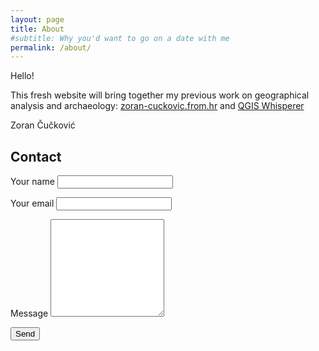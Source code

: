 ```yaml
---
layout: page
title: About
#subtitle: Why you'd want to go on a date with me
permalink: /about/
---
```

Hello!

This fresh website will bring together my previous work on geographical analysis and archaeology: [zoran-cuckovic.from.hr](http://zoran-cuckovic.from.hr) and [QGIS Whisperer](http://qgis.zoran-cuckovic.from.hr)

Zoran Čučković


## Contact

<form action="https://formspree.io/cuckovic.zoran@gmail.com"
      method="POST">
	 Your name
    <input type="text" name="name">
	<p>
	Your email
    <input type="email" name="_replyto">
	<p>
	Message
	<textarea rows="10" name="body"></textarea>
	<p>
    <input type="submit" value="Send">
</form> 






<script>
	window.commentoOrigin='https://commento.io';
window.commentoCdn='https://cdn.commento.io';
window.stripePublicKey='pk_live_TgKejzJqx0b6YFU4kBVOkZrQ';
!function(t,i){"use strict";var m="commento",a="commento-main-area",h="commento-login-box-container",x="commento-login-box",k="commento-login-box-header",b="commento-login-box-subtitle",y="commento-login-box-email-input",f="commento-login-box-password-input",w="commento-login-box-name-input",T="commento-login-box-website-input",H="commento-login-box-email-button",C="commento-login-box-login-link-container",S="commento-login-box-login-link",L="commento-login-box-hr",M="commento-login-box-oauth-pretext",B="commento-login-box-oauth-buttons-container",r="commento-mod-tools",l="commento-mod-tools-lock-button",s="commento-error",u="commento-logged-container",d="commento-comments-area",p="commento-textarea-super-container-",v="commento-textarea-container-",g="commento-textarea-",E="commento-comment-card-",N="commento-comment-body-",A="commento-comment-subtitle-",O="commento-comment-score-",R="commento-comment-options-",D="commento-comment-edit-",U="commento-comment-reply-",I="commento-comment-collapse-",q="commento-comment-upvote-",_="commento-comment-downvote-",P="commento-comment-approve-",j="commento-comment-remove-",J="commento-comment-sticky-",z="commento-comment-contents-",W="commento-footer",X=t.commentoOrigin,Y=t.commentoCdn,F=null,c=void 0,G=void 0,$=!1,K=[],Q=[],V=!1,Z={root:!1},oo=!1,eo=!1,no="none",to={},n={},io=[],co="signup",mo=!1;function ao(o){return i.getElementById(o)}function ro(o,e){o.appendChild(e)}function lo(o,e){o.classList.add("commento-"+e)}function so(o,e){o.classList.remove("commento-"+e)}function uo(o){return i.createElement(o)}function po(o){o.parentNode.removeChild(o)}function vo(o,e){var n=o.attributes[e];if(void 0!==n)return n.value}function go(o,e,n){o.setAttribute(e,n)}function fo(o,e,n){var t=new XMLHttpRequest;t.open("POST",o,!0),t.setRequestHeader("Content-type","application/x-www-form-urlencoded"),t.onload=function(){n(JSON.parse(t.response))},t.send(JSON.stringify(e))}function ho(o){"function"==typeof o&&o()}function xo(o,e){var n,t=new Date;t.setTime(t.getTime()+31536e6),n="; expires="+t.toUTCString(),i.cookie=o+"="+e+n+"; path=/"}function ko(){var o=function(o){var e=("; "+i.cookie).split("; "+o+"=");if(2==e.length)return e.pop().split(";").shift()}("commentoCommenterToken");return void 0===o?"anonymous":o}function bo(o,e){var n=uo("link"),t=i.getElementsByTagName("head")[0];n.type="text/css",go(n,"href",o),go(n,"rel","stylesheet"),go(n,"onload",e),ro(t,n)}function yo(e){var o={commenterToken:ko(),domain:location.host,path:location.pathname};fo(X+"/api/comment/list",o,function(o){o.success?(o.requireModeration,o.requireIdentification,V=o.isModerator,o.isFrozen,eo=o.attributes.isLocked,no=o.attributes.stickyCommentHex,to=o.features,K=o.comments,Q=o.commenters,io=o.configuredOauths,o.requireIdentification||io.push("anonymous"),bo(Y+"/css/commento.css","window.loadCssOverride()"),ho(e)):wo(o.message)})}function wo(o){var e=ao(s);e.innerText=o,go(e,"style","display: block;")}function To(o){var e,n=uo("div"),t=uo("div"),i=uo("textarea");if(n.id=p+o,t.id=v+o,i.id=g+o,lo(t,"textarea-container"),$||oo)go(i,"placeholder","Join the discussion!"),go(i,"onclick","showSubmitButton('"+o+"')");else{var c=uo("div"),m=uo("div"),a=uo("div"),r=uo("div"),l=uo("div");lo(c,"account-buttons-container"),lo(m,"account-buttons-question"),lo(a,"account-buttons"),lo(r,"button"),lo(r,"create-button"),lo(l,"button"),lo(l,"login-button"),go(r,"onclick","loginBoxShow()"),go(l,"onclick","loginBoxShow(); loginSwitch(true);"),go(i,"disabled",!0),r.innerText="Create an Account",l.innerText="Login",m.innerText="Want to add to the discussion?",ro(a,r),ro(a,l),ro(c,a),ro(t,m),ro(t,c)}return i.oninput=(e=i,function(){e.style.height="",e.style.height=Math.min(Math.max(e.scrollHeight,75),400)+"px"}),ro(t,i),ro(n,t),n}function Ho(o){var e=uo("div");return lo(e,"moderation-notice"),e.innerText=o,e}function Co(o){for(var e=["#35b2de","#62cd0a","#383838","#e4a90f","#f80707","#f0479c"],n=0,t=0;t<o.length;t++)n+=o.charCodeAt(t);return e[n%e.length]}function So(o){return 1!=o?o+" points":o+" point"}function Lo(C,S){var o=C[S];if(!o||!o.length)return null;o.sort(function(o,e){if(to["sticky-comments"]){if(o.commentHex==no)return-1/0;if(e.commentHex==no)return 1/0}return e.score-o.score});var L=uo("div");return o.forEach(function(o){var e,n,t,i,c,m=Q[o.commenterHex],a=uo("div"),r=uo("div"),l=uo("div"),s=uo("div"),u=uo("div"),d=uo("div"),p=uo("button"),v=uo("button"),g=uo("button"),f=uo("button"),h=uo("button"),x=uo("button"),k=uo("button"),b=uo("button"),y=Lo(C,o.commentHex),w=uo("div"),T=Co(m.name);n="undefined"!=m.link&&"https://undefined"!=m.link&&""!=m.link?uo("a"):uo("div"),a.id=E+o.commentHex,u.id=N+o.commentHex,l.id=A+o.commentHex,s.id=O+o.commentHex,d.id=R+o.commentHex,p.id=D+o.commentHex,v.id=U+o.commentHex,g.id=I+o.commentHex,f.id=q+o.commentHex,h.id=_+o.commentHex,x.id=P+o.commentHex,k.id=j+o.commentHex,b.id=J+o.commentHex,w.id=z+o.commentHex,g.title="Collapse",f.title="Upvote",h.title="Downvote",p.title="Edit",v.title="Reply",x.title="Approve",k.title="Remove",no==o.commentHex?b.title=V?"Unsticky":"This comment has been stickied":b.title="Sticky",a.style.borderLeft="2px solid "+T,n.innerText=m.name,u.innerHTML=o.html,l.innerHTML=(t=(new Date).getTime(),i=Date.parse(o.creationDate),(c=t-i)<5e3?"just now":c<6e4?Math.round(c/1e3)+" seconds ago":c<36e5?Math.round(c/6e4)+" minutes ago":c<864e5?Math.round(c/36e5)+" hours ago":c<2592e6?Math.round(c/864e5)+" days ago":c<94608e7?Math.round(c/2592e6)+" months ago":Math.round(c/94608e7)+" years ago"),s.innerText=So(o.score),"undefined"==m.photo?((e=uo("div")).style.background=T,e.style.boxShadow="0px 0px 0px 2px "+T,e.innerHTML=m.name[0].toUpperCase(),lo(e,"avatar")):(e=uo("img"),"google"==m.provider?go(e,"src",m.photo+"?sz=50"):go(e,"src",m.photo),lo(e,"avatar-img")),lo(a,"card"),V&&"unapproved"==o.state&&lo(a,"dark-card"),lo(r,"header"),lo(n,"name"),lo(l,"subtitle"),lo(s,"score"),lo(u,"body"),lo(d,"options"),lo(p,"option-button"),lo(p,"option-edit"),lo(v,"option-button"),lo(v,"option-reply"),lo(g,"option-button"),lo(g,"option-collapse"),lo(f,"option-button"),lo(f,"option-upvote"),lo(h,"option-button"),lo(h,"option-downvote"),lo(x,"option-button"),lo(x,"option-approve"),lo(k,"option-button"),lo(k,"option-remove"),lo(b,"option-button"),no==o.commentHex?lo(b,"option-unsticky"):lo(b,"option-sticky"),$&&(0<o.direction?lo(f,"upvoted"):o.direction<0&&lo(h,"downvoted")),go(p,"onclick","startEdit('"+o.commentHex+"')"),go(g,"onclick","commentCollapse('"+o.commentHex+"')"),go(x,"onclick","commentApprove('"+o.commentHex+"')"),go(k,"onclick","commentDelete('"+o.commentHex+"')"),$&&go(b,"onclick","commentSticky('"+o.commentHex+"')"),$?0<o.direction?(go(f,"onclick","vote('"+o.commentHex+"', 1, 0)"),go(h,"onclick","vote('"+o.commentHex+"', 1, -1)")):o.direction<0?(go(f,"onclick","vote('"+o.commentHex+"', -1, 1)"),go(h,"onclick","vote('"+o.commentHex+"', -1, 0)")):(go(f,"onclick","vote('"+o.commentHex+"', 0, 1)"),go(h,"onclick","vote('"+o.commentHex+"', 0, -1)")):(go(f,"onclick","loginBoxShow()"),go(h,"onclick","loginBoxShow()")),go(v,"onclick",$||oo?"replyShow('"+o.commentHex+"')":"loginBoxShow()"),"undefined"!=m.link&&"https://undefined"!=m.link&&""!=m.link&&go(n,"href",m.link),ro(d,g),ro(d,h),ro(d,f),eo||ro(d,v),V?("root"==S&&to["sticky-comments"]&&ro(d,b),ro(d,k),"unapproved"==o.state&&ro(d,x)):no==o.commentHex&&ro(d,b),go(d,"style","width: "+32*(d.childNodes.length+1)+"px;");for(var H=0;H<d.childNodes.length;H++)go(d.childNodes[H],"style","right: "+32*H+"px;");ro(l,s),ro(r,d),ro(r,e),ro(r,n),ro(r,l),ro(w,u),y&&(lo(y,"body"),ro(w,y)),ro(a,r),ro(a,w),ro(L,a),Z[o.commentHex]=!1}),L}function Mo(){var e,n={},o=ao(d);K.forEach(function(o){(e=o.parentHex)in n||(n[e]=[]),n[e].push(o)});var t=Lo(n,"root");t&&ro(o,t)}function Bo(o){ao(m).innerHTML="",Z={root:!1},n={},main(o)}function Eo(o,e){fo(X+"/api/commenter/login",{email:o,password:e},function(o){if(!o.success)return loginBoxClose(),void wo(o.message);xo("commentoCommenterToken",o.commenterToken),Bo()})}function No(e){var o={isLocked:eo,stickyCommentHex:no},n={commenterToken:ko(),domain:location.host,path:location.pathname,attributes:o};fo(X+"/api/page/update",n,function(o){o.success?ho(e):wo(o.message)})}function o(){for(var o,e=(o="script",i.getElementsByTagName(o)),n=0;n<e.length;n++)e[n].src.match(/\/js\/commento\.js$/)&&(c=vo(e[n],"data-css-override"),G=vo(e[n],"data-auto-init"),void 0===(m=vo(e[n],"data-id-root"))&&(m="commento"))}t.logout=function(){xo("commentoCommenterToken","anonymous"),Bo()},t.commentNew=function(i){var o=ao(g+i),e=o.value;if(""!=e){so(o,"red-border");var n={commenterToken:ko(),domain:location.host,path:location.pathname,parentHex:i,markdown:e};fo(X+"/api/comment/new",n,function(t){t.success?(ao(g+i).value="",yo(function(){if(ao(d).innerHTML="",Mo(),!t.approved)if("root"==i){var o=ao(p+i);e=o,n=Ho("Your comment is under moderation."),e.prepend(n)}else{ro(o=ao(N+i),Ho("Your comment is under moderation."))}var e,n})):wo(t.message)})}else lo(o,"red-border")},t.commentApprove=function(t){var o={commenterToken:ko(),commentHex:t};fo(X+"/api/comment/approve",o,function(o){if(o.success){var e=ao(E+t),n=(ao(R+t),ao(P+t));so(e,"dark-card"),po(n)}else wo(o.message)})},t.commentDelete=function(e){var o={commenterToken:ko(),commentHex:e};fo(X+"/api/comment/delete",o,function(o){o.success?po(ao(E+e)):wo(o.message)})},t.vote=function(o,e,n){var t=ao(q+o),i=ao(_+o),c=ao(O+o),m={commenterToken:ko(),commentHex:o,direction:n};0<n?(go(t,"onclick","vote('"+o+"', 1, 0)"),go(i,"onclick","vote('"+o+"', 1, -1)")):n<0?(go(t,"onclick","vote('"+o+"', -1, 1)"),go(i,"onclick","vote('"+o+"', -1, 0)")):(go(t,"onclick","vote('"+o+"', 0, 1)"),go(i,"onclick","vote('"+o+"', 0, -1)")),so(t,"upvoted"),so(i,"downvoted"),0<n?lo(t,"upvoted"):n<0&&lo(i,"downvoted"),c.innerText=So(parseInt(c.innerText.replace(/[^\d-.]/g,""))+n-e),fo(X+"/api/comment/vote",m,function(o){})},t.replyShow=function(o){if(!(o in n&&n[o])){ro(ao(N+o),To(o)),n[o]=!0;var e=ao(U+o);so(e,"option-reply"),lo(e,"option-cancel"),e.title="Cancel reply",go(e,"onclick","replyCollapse('"+o+"')")}},t.replyCollapse=function(o){var e=ao(U+o);ao(p+o).remove(),n[o]=!1,Z[o]=!1,lo(e,"option-reply"),so(e,"option-cancel"),e.title="Reply to this comment",go(e,"onclick","replyShow('"+o+"')")},t.commentCollapse=function(o){var e=ao(z+o),n=ao(I+o);lo(e,"hidden"),so(n,"option-collapse"),lo(n,"option-uncollapse"),n.title="Expand",go(n,"onclick","commentUncollapse('"+o+"')")},t.commentUncollapse=function(o){var e=ao(z+o),n=ao(I+o);so(e,"hidden"),so(n,"option-uncollapse"),lo(n,"option-collapse"),n.title="Collapse",go(n,"onclick","commentCollapse('"+o+"')")},t.showSubmitButton=function(o){if(!(o in Z&&Z[o])){Z[o]=!0;var e=ao(p+o),n=uo("button");n.id="commento-submit-button-"+o,n.innerText="Add Comment",lo(n,"button"),lo(n,"submit-button"),lo(e,"button-margin"),go(n,"onclick","commentNew('"+o+"')"),ro(e,n)}},t.commentoAuth=function(n){if("anonymous"==n)return xo("commentoCommenterToken","anonymous"),oo=!0,void Bo();var o,e,t,i=window.open("","_blank");o=X+"/api/commenter/token/new",e=function(o){if(o.success){xo("commentoCommenterToken",o.commenterToken),i.location=X+"/api/oauth/"+n+"/redirect?commenterToken="+o.commenterToken;var e=setInterval(function(){i.closed&&(Bo(),clearInterval(e))},250)}else wo(o.message)},(t=new XMLHttpRequest).open("GET",o,!0),t.onload=function(){e(JSON.parse(t.response))},t.send(null)},t.signupRender=function(){var o=ao(h),e=uo("div"),n=uo("div"),t=uo("div"),i=uo("div"),c=uo("div"),m=uo("input"),a=uo("button"),r=uo("div"),l=uo("a"),s=uo("hr"),u=uo("div"),d=uo("div"),p=uo("div"),v=uo("div");e.id=x,n.id=k,t.id=b,m.id=y,a.id=H,l.id=S,r.id=C,s.id=L,u.id=M,d.id=B,n.innerText="Create an account to join the discussion!",lo(o,"login-box-container"),lo(e,"login-box"),lo(n,"login-box-header"),lo(t,"login-box-subtitle"),lo(i,"email-container"),lo(c,"email"),lo(m,"input"),lo(a,"email-button"),lo(r,"login-link-container"),lo(l,"login-link"),lo(u,"login-box-subtitle"),lo(d,"oauth-buttons-container"),lo(p,"oauth-buttons"),lo(v,"login-box-close"),lo(F,"root-min-height"),a.innerText="Continue",l.innerText="Already have an account? Log in.",t.innerText="Sign up with your email to vote and comment.",u.innerText="Or proceed with social login.",go(o,"style","display: none; opacity: 0;"),go(m,"name","email"),go(m,"placeholder","Email address"),go(m,"type","text"),go(a,"onclick","passwordAsk()"),go(l,"onclick","loginSwitch()"),go(v,"onclick","loginBoxClose()");for(var g=0;g<io.length;g++){var f=uo("button");lo(f,"button"),lo(f,io[g]+"-button"),f.innerText=io[g],go(f,"onclick","commentoAuth('"+io[g]+"')"),ro(p,f)}ro(e,n),ro(e,t),ro(c,m),ro(c,a),ro(i,c),ro(e,i),ro(r,l),ro(e,r),0<io.length?(ro(e,s),ro(e,u),ro(d,p),ro(e,d),mo=!0):mo=!1,ro(e,v),co="signup",o.innerHTML="",ro(o,e)},t.loginSwitch=function(o){var e=ao(k),n=ao(b),t=ao(S),i=ao(L),c=ao(B),m=ao(M);e.innerText="Login to continue",t.innerText="Don't have an account? Sign up.",n.innerText="Enter your email address to start with.",go(t,"onclick","signupSwitch()"),co="login",ouathButtonsShown&&!0!==o&&0<io.length&&(po(i),po(m),po(c),mo=!1)},t.signupSwitch=function(){loginBoxClose(),loginBoxShow()},t.login=function(){var o=ao(y),e=ao(f);Eo(o.value,e.value)},t.signup=function(){var e=ao(y),o=ao(w),n=ao(T),t=ao(f),i={email:e.value,name:o.value,website:n.value,password:t.value};fo(X+"/api/commenter/new",i,function(o){if(!o.success)return loginBoxClose(),void wo(o.message);Eo(e.value,t.value)})},t.passwordAsk=function(){var o=ao(x),e=ao(b),n=(ao(y),ao(H)),t=ao(C),i=ao(L),c=ao(B),m=ao(M);if(po(n),po(t),mo&&0<io.length&&(po(i),po(m),po(c)),"signup"==co)var a=["name","website","password"],r=[w,T,f],l=["text","text","password"],s=["Real Name","Website (Optional)","Password"];else a=["password"],r=[f],l=["password"],s=["Password"];e.innerText="signup"==co?"Finish the rest of your profile to complete.":"Enter your password to log in.";for(var u=0;u<a.length;u++){var d=uo("div"),p=uo("div"),v=uo("input");if(v.id=r[u],lo(d,"email-container"),lo(p,"email"),lo(v,"input"),go(v,"name",a[u]),go(v,"type",l[u]),go(v,"placeholder",s[u]),ro(p,v),ro(d,p),"password"==a[u]){var g=uo("button");lo(g,"email-button"),g.innerText=co,go(g,"onclick","signup"==co?"signup()":"login()"),ro(p,g)}ro(o,d)}"signup"==co?ao(ID_LOGIN_BOX_PASSWORD_NAME).focus():ao(f).focus()},t.threadLockToggle=function(){var e=ao(l);eo=!eo,e.disabled=!0,No(function(o){e.disabled=!1,e.innerHTML=eo?"Unlock Thread":"Lock Thread"})},t.commentSticky=function(n){if("none"!=no){var o=ao(J+no);null===o?no="none":(so(o,"option-unsticky"),lo(o,"option-sticky"))}no=no==n?"none":n,No(function(o){var e=ao(J+n);no==n?(so(e,"option-sticky"),lo(e,"option-unsticky")):(so(e,"option-unsticky"),lo(e,"option-sticky"))})},t.loadCssOverride=function(){void 0===c?t.allShow():bo(c,"window.allShow()")},t.allShow=function(){var o=ao(a),e=ao(r),n=ao(u),t=ao(W);go(o,"style",""),V&&go(e,"style",""),n&&go(n,"style",""),go(t,"style",""),function(){for(var o=i.getElementsByClassName("commento-name"),e=0;e<o.length;e++)go(o[e],"style","max-width: "+(o[e].getBoundingClientRect().width+20)+"px;")}()},t.loginBoxClose=function(){var o=ao(a),e=ao(h);so(o,"blurred"),so(F,"root-min-height"),go(e,"style","display: none")},t.loginBoxShow=function(o){var e=ao(a),n=ao(h);t.signupRender(),lo(e,"blurred"),go(n,"style",""),window.location.hash=h,ao(y).focus()};var e=!(t.main=function(c){var o,e,n;lo(F=ao(m),"root"),(o=uo("div")).id=h,ro(F,o),(e=uo("div")).id=s,lo(e,"error-box"),go(e,"style","display: none;"),ro(F,e),(n=uo("div")).id=a,lo(n,"main-area"),go(n,"style","display: none"),ro(F,n),function(a){if("anonymous"==ko())return $=!1,ho(a);var o={commenterToken:ko()};fo(X+"/api/commenter/self",o,function(o){if(!o.success)return xo("commentoCommenterToken","anonymous"),void ho(a);var e,n=uo("div"),t=uo("div"),i=uo("a"),c=uo("div"),m=Co(o.commenter.name);n.id=u,lo(n,"logged-container"),lo(t,"logged-in-as"),lo(i,"name"),lo(c,"logout"),i.innerText=o.commenter.name,c.innerText="Logout",go(n,"style","display: none"),go(c,"onclick","logout()"),go(i,"href",o.commenter.link),"undefined"==o.commenter.photo?((e=uo("div")).style.background=m,e.style.boxShadow="0px 0px 0px 2px "+m,e.innerHTML=o.commenter.name[0].toUpperCase(),lo(e,"avatar")):(e=uo("img"),"google"==o.commenter.provider?go(e,"src",o.commenter.photo+"?sz=50"):go(e,"src",o.commenter.photo),lo(e,"avatar-img")),ro(t,e),ro(t,i),ro(n,t),ro(n,c),ro(F,n),$=!0,ho(a)})}(function(){yo(function(){var o,e,n,t,i;o=uo("div"),e=uo("button"),o.id=r,e.id=l,lo(o,"mod-tools"),lo(e,"mod-tools-lock-button"),e.innerHTML=eo?"Unlock Thread":"Lock Thread",go(o,"style","display: none"),go(e,"onclick","threadLockToggle()"),ro(o,e),ro(F,o),n=function(){var o,e,n,t,i;Mo(),o=uo("div"),e=uo("div"),n=uo("a"),t=uo("img"),i=uo("span"),o.id=W,lo(o,"footer"),lo(e,"logo-container"),lo(n,"logo"),lo(t,"logo-svg"),lo(i,"logo-text"),go(o,"style","display: none"),go(n,"href","https://commento.io"),go(n,"target","_blank"),go(t,"src",Y+"/images/logo.svg"),i.innerText="Powered by Commento",ro(n,t),ro(n,i),ro(e,n),ro(o,e),ro(F,o),go(F,"style",""),ho(c)},t=ao(a),(i=uo("div")).id=d,lo(i,"comments"),i.innerHTML="",ro(t,eo?Ho("This thread is locked. You cannot create new comments."):To("root")),ro(t,i),ro(F,t),ho(n)})})});function Ao(){e||(e=!0,o(),"true"==G||void 0===G?main(void 0):"false"!=G&&console.log("[commento] error: invalid value for data-auto-init; allowed values: true, false"))}var Oo=function(){var o=i.readyState;"loading"==o?i.addEventListener("readystatechange",Oo):"interactive"==o?Ao():"complete"==o&&Ao()};Oo()}(window,document);
</script>
